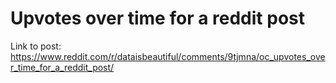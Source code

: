 # Upvotes over time for a reddit post
Link to post: https://www.reddit.com/r/dataisbeautiful/comments/9tjmna/oc_upvotes_over_time_for_a_reddit_post/


